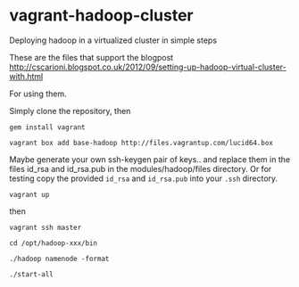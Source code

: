 vagrant-hadoop-cluster
======================

Deploying hadoop in a virtualized cluster in simple steps

These are the files that support the blogpost http://cscarioni.blogspot.co.uk/2012/09/setting-up-hadoop-virtual-cluster-with.html

For using them.

Simply clone the repository, then

`gem install vagrant `

`vagrant box add base-hadoop http://files.vagrantup.com/lucid64.box`


Maybe generate your own ssh-keygen pair of keys.. and replace them in the files id_rsa and id_rsa.pub in the modules/hadoop/files directory. Or for testing copy the provided `id_rsa` and `id_rsa.pub` into your `.ssh` directory.


`vagrant up`

then 

`vagrant ssh master`

`cd /opt/hadoop-xxx/bin`

`./hadoop namenode -format`

`./start-all`
